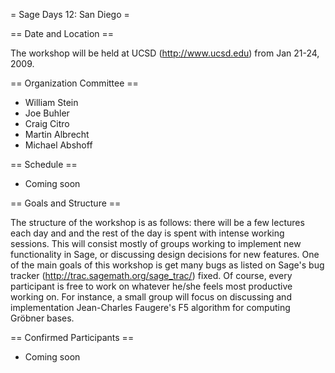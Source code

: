 = Sage Days 12: San Diego =

== Date and Location ==

The workshop will be  held at UCSD (http://www.ucsd.edu) from Jan 21-24, 2009.

== Organization Committee ==

 * William Stein
 * Joe Buhler
 * Craig Citro
 * Martin Albrecht
 * Michael Abshoff

== Schedule ==

 * Coming soon


== Goals and Structure ==

The structure of the workshop is as follows: there will be a few lectures each day and and the rest of the day is spent with intense working
sessions. This will consist mostly of groups working to implement new functionality in Sage, or discussing design decisions for new features. One
of the main goals of this workshop is get many bugs as listed on Sage's bug tracker (http://trac.sagemath.org/sage_trac/) fixed. Of course, every
participant is free to work on whatever he/she feels most productive working on. For instance, a small group will focus on discussing and implementation Jean-Charles Faugere's F5 algorithm for computing Gröbner bases.

== Confirmed Participants ==

 * Coming soon
